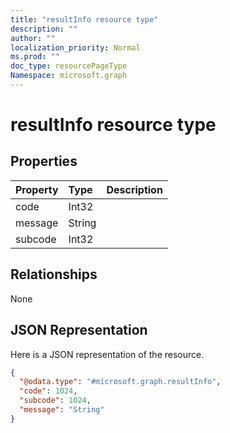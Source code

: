 ```yaml
---
title: "resultInfo resource type"
description: ""
author: ""
localization_priority: Normal
ms.prod: ""
doc_type: resourcePageType
Namespace: microsoft.graph
---
```



# resultInfo resource type



## Properties
|Property|Type|Description|
|:---|:---|:---|
|code|Int32||
|message|String||
|subcode|Int32||

## Relationships
None

## JSON Representation
Here is a JSON representation of the resource.
<!-- {
  "blockType": "resource",
  "@odata.type": "microsoft.graph.resultInfo"
}
-->
``` json
{
  "@odata.type": "#microsoft.graph.resultInfo",
  "code": 1024,
  "subcode": 1024,
  "message": "String"
}
```

